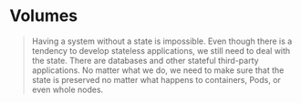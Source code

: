 <!-- .slide: data-background="../img/background/why.jpg" -->
# Volumes


<!-- .slide: data-background="img/jars.jpeg" -->
> Having a system without a state is impossible. Even though there is a tendency to develop stateless applications, we still need to deal with the state. There are databases and other stateful third-party applications. No matter what we do, we need to make sure that the state is preserved no matter what happens to containers, Pods, or even whole nodes.
